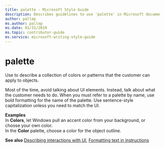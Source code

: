 ```yaml
---
title: palette - Microsoft Style Guide
description: Describes guidelines to use 'palette' in Microsoft documents and provides examples.
author: pallep
ms.author: pallep
ms.date: 01/31/2019
ms.topic: contributor-guide
ms.service: microsoft-writing-style-guide
---
```


# palette

Use to describe a collection of colors or patterns that the customer can apply to objects.  

Most of the time, avoid talking about UI elements. Instead, talk about what the customer needs to do. When you must refer to a palette by name, use bold formatting for the name of the palette. Use sentence-style capitalization unless you need to match the UI.  

**Examples**  
In **Colors**, let Windows pull an accent color from your background, or choose your own color.  
In the **Color** palette, choose a color for the object outline.

**See also** [Describing interactions with UI](~/procedures-instructions/describing-interactions-with-ui.md), [Formatting text in instructions](~/procedures-instructions/formatting-text-in-instructions.md)
